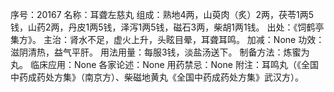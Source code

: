 序号：20167
名称：耳聋左慈丸
组成：熟地4两，山萸肉（炙）2两，茯苓1两5钱，山药2两，丹皮1两5钱，泽泻1两5钱，磁石3两，柴胡1两1钱。
出处：《饲鹤亭集方》。
主治：肾水不足，虚火上升，头眩目晕，耳聋耳鸣。
加减：None
功效：滋阴清热，益气平肝。
用法用量：每服3钱，淡盐汤送下。
制备方法：炼蜜为丸。
临床应用：None
各家论述：None
用药禁忌：None
附注：耳鸣丸（《全国中药成药处方集》（南京方）、柴磁地黄丸《全国中药成药处方集》武汉方）。
